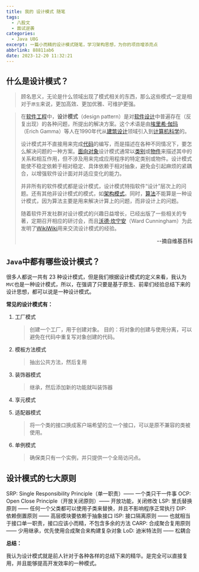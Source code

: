```yaml
---
title: 我的 设计模式 随笔
tags:
  - 八股文
  - 面试逆袭
categories:
  - Java U8G
excerpt: 一篇小而精的设计模式随笔，学习架构思想，为你的项目增添亮点
abbrlink: 88811ab6
date: 2023-12-20 11:32:21
---
```


## 什么是设计模式？

> 顾名思义，无论是什么领域出现了模式相关的东西，那么这些模式一定是相对于`原生`来说，更加高效、更加优雅、可维护更强。

> 在[软件工程](https://zh.wikipedia.org/wiki/軟體工程)中，**设计模式**（design pattern）是对[软件设计](https://zh.wikipedia.org/wiki/軟件設計)中普遍存在（反复出现）的各种问题，所提出的解决方案。这个术语是由[埃里希·伽玛](https://zh.wikipedia.org/wiki/埃里希·伽瑪)（Erich Gamma）等人在1990年代从[建筑设计](https://zh.wikipedia.org/wiki/建筑设计)领域引入到[计算机科学](https://zh.wikipedia.org/wiki/計算機科學)的。
>
> 设计模式并不直接用来完成[代码](https://zh.wikipedia.org/wiki/程式碼)的编写，而是描述在各种不同情况下，要怎么解决问题的一种方案。[面向对象](https://zh.wikipedia.org/wiki/面向对象程序设计)设计模式通常以[类别](https://zh.wikipedia.org/wiki/类_(计算机科学))或[物件](https://zh.wikipedia.org/wiki/物件_(電腦科學))来描述其中的关系和相互作用，但不涉及用来完成应用程序的特定类别或物件。设计模式能使不稳定依赖于相对稳定、具体依赖于相对抽象，避免会引起麻烦的紧耦合，以增强软件设计面对并适应变化的能力。
>
> 并非所有的软件模式都是设计模式，设计模式特指软件“设计”层次上的问题。还有其他非设计模式的模式，如[架构模式](https://zh.wikipedia.org/wiki/架构模式)。同时，[算法](https://zh.wikipedia.org/wiki/演算法)不能算是一种设计模式，因为算法主要是用来解决计算上的问题，而非设计上的问题。
>
> 随着软件开发社群对设计模式的兴趣日益增长，已经出版了一些相关的专著，定期召开相应的研讨会，而且[沃德·坎宁安](https://zh.wikipedia.org/wiki/沃德·坎宁安)（Ward Cunningham）为此发明了[WikiWiki](https://zh.wikipedia.org/wiki/WikiWiki)用来交流设计模式的经验。
>
> <div style = "text-align: right">
>     <a>--摘自维基百科</a>
> </div>

## `Java`中都有哪些设计模式？

很多人都说一共有 23 种设计模式，但是我们根据设计模式的定义来看，我认为`MVC`也是一种设计模式，所以，在强调了只要是基于原生、前辈们经验总结下来的设计思想，都可以说是一种设计模式。

**常见的设计模式有：**

1. 工厂模式
   > 创建一个工厂，用于创建对象。
   > 目的：将对象的创建与使用分离，可以避免在代码中重复写对象创建的代码。
2. 模板方法模式
   > 抽出公共方法，然后复用
3. 装饰器模式
   > 继承，然后添加新的功能就叫装饰器
4. 享元模式

5. 适配器模式
   > 将一个类的接口换成客户端希望的立一个接口，可以是原不兼容的类被使用。
6. 单例模式
   > 确保类只有一个实例，并只提供一个全局访问点。
## 设计模式的七大原则

SRP: Single Responsibility Principle（单一职责）—— 一个类只干一件事
OCP: Open Close Principle（开放关闭原则）—— 开放功能，关闭修改
LSP: 里氏替换原则 —— 任何一个父类都可以使用子类来替换，并且不影响程序正常执行
DIP: 依赖倒置原则 —— 高层模块要依赖于抽象接口
ISP: 接口隔离原则 —— 也就相当于接口单一职责，接口应该小而精，不包含多余的方法
CARP: 合成聚合复用原则 —— 少用继承，优先使用合成聚合来构建复杂对象
LoD: 迪米特法则 —— 松耦合


**总结：**

我认为设计模式就是前人针对于各种各样的总结下来的精华。是完全可以直接复用，并且能够提高开发效率的一种模式。



